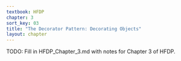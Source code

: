 ```yaml
---
textbook: HFDP
chapter: 3
sort_key: 03
title: "The Decorator Pattern: Decorating Objects"
layout: chapter
---
```



TODO: Fill in HFDP_Chapter_3.md with notes for Chapter 3 of HFDP.
